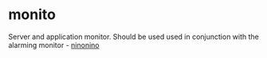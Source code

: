 monito
======

Server and application monitor.
Should be used used in conjunction with the alarming monitor -   [ninonino](https://github.com/PI-Victor/ninonino)
